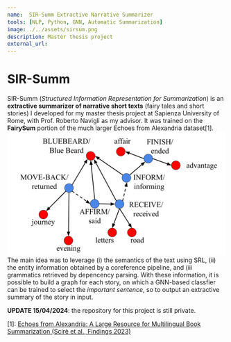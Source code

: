 ```yaml
---
name:  SIR-Summ Extractive Narrative Summarizer
tools: [NLP, Python, GNN, Automatic Summarization]
image: ./../assets/sirsum.png
description: Master thesis project
external_url: 
---
```

# SIR-Summ
SIR-Summ (*Structured Information Representation for Summarization*) is an **extractive summarizer of narrative short texts** (fairy tales and short stories) I developed for my master thesis project at Sapienza University of Rome, with Prof. Roberto Navigli as my advisor.
It was trained on the **FairySum** portion of the much larger Echoes from Alexandria dataset\[1\].
![sirsumm_graph](./../assets/sirsum.png)
The main idea was to leverage (i) the semantics of the text using SRL, (ii) the entity information obtained by a coreference pipeline, and (iii grammatics retrieved by depencency parsing.
With these information, it is possible to build a graph for each story, on which a GNN-based classfier can be trained to select the *important sentence*, so to output an extractive summary of the story in input.

**UPDATE 15/04/2024**: the repository for this project is still private.

\[1\]: [Echoes from Alexandria: A Large Resource for Multilingual Book Summarization (Scirè et al., Findings 2023)](https://aclanthology.org/2023.findings-acl.54/)